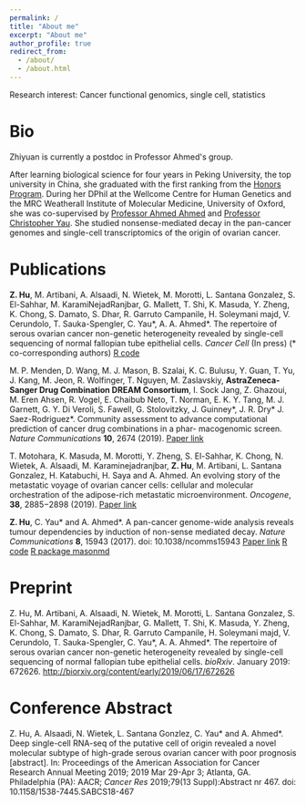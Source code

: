```yaml
---
permalink: /
title: "About me"
excerpt: "About me"
author_profile: true
redirect_from: 
  - /about/
  - /about.html
---
```


Research interest: Cancer functional genomics, single cell, statistics

Bio
======

Zhiyuan is currently a postdoc in Professor Ahmed's group. 

After learning biological science for four years in Peking University, the top university in China, she graduated with the first ranking from the [Honors Program](http://web.bio.pku.edu.cn/UHPB/). During her DPhil at the Wellcome Centre for Human Genetics and the MRC Weatherall Institute of Molecular Medicine, University of Oxford, she was co-supervised by [Professor Ahmed Ahmed](https://www.imm.ox.ac.uk/people/ahmed-ahmed) and [Professor Christopher Yau](https://cwcyau.github.io). She studied nonsense-mediated decay in the pan-cancer genomes and single-cell transcriptomics of the origin of ovarian cancer.

Publications
======

__**Z. Hu**__, M. Artibani, A. Alsaadi, N. Wietek, M. Morotti, L. Santana Gonzalez, S. El-Sahhar, M. KaramiNejadRanjbar, G. Mallett, T. Shi, K. Masuda, Y. Zheng, K. Chong, S. Damato, S. Dhar, R. Garruto Campanile, H. Soleymani majd, V. Cerundolo, T. Sauka-Spengler, C. Yau\*, A. A. Ahmed\*. The repertoire of serous ovarian cancer non-genetic heterogeneity revealed by single-cell sequencing of normal fallopian tube epithelial cells. *Cancer Cell* (In press) (\* co-corresponding authors)
[R code](https://github.com/zhiyhu/scFT-paper)

M. P. Menden, D. Wang, M. J. Mason, B. Szalai, K. C. Bulusu, Y. Guan, T. Yu, J. Kang, M. Jeon, R. Wolfinger, T. Nguyen, M. Zaslavskiy, __**AstraZeneca-Sanger Drug Combination DREAM Consortium**__, I. Sock Jang, Z. Ghazoui, M. Eren Ahsen, R. Vogel, E. Chaibub Neto, T. Norman, E. K. Y. Tang, M.
J. Garnett, G. Y. Di Veroli, S. Fawell, G. Stolovitzky, J. Guinney\*, J. R. Dry\* J. Saez-Rodriguez\*. Community assessment to advance computational prediction of cancer drug combinations in a phar- macogenomic screen. *Nature Communications* **10**, 2674 (2019). 
[Paper link](https://www.nature.com/articles/s41467-019-09799-2)


T. Motohara, K. Masuda, M. Morotti, Y. Zheng, S. El-Sahhar, K. Chong, N. Wietek, A. Alsaadi, M. Karaminejadranjbar, __**Z. Hu**__, M. Artibani, L. Santana Gonzalez, H. Katabuchi, H. Saya and A. Ahmed. An evolving story of the metastatic voyage of ovarian cancer cells: cellular and molecular orchestration of the adipose-rich metastatic microenvironment. *Oncogene*, **38**, 2885−2898 (2019).
[Paper link](https://www.nature.com/articles/s41388-018-0637-x)

__**Z. Hu**__, C. Yau\* and A. Ahmed\*. A pan-cancer genome-wide analysis reveals tumour dependencies by induction of non-sense mediated decay. *Nature Communications* **8**, 15943 (2017). doi: 10.1038/ncomms15943
[Paper link](https://www.nature.com/articles/ncomms15943)
[R code](https://github.com/zhiyhu/NMD-paper)
[R package masonmd](https://github.com/zhiyhu/masonmd)


Preprint
======
Z. Hu, M. Artibani, A. Alsaadi, N. Wietek, M. Morotti, L. Santana Gonzalez, S. El-Sahhar, M. KaramiNejadRanjbar, G. Mallett, T. Shi, K. Masuda, Y. Zheng, K. Chong, S. Damato, S. Dhar, R. Garruto Campanile, H. Soleymani majd, V. Cerundolo, T. Sauka-Spengler, C. Yau\*, A. A. Ahmed\*. The repertoire of serous ovarian cancer non-genetic heterogeneity revealed by single-cell sequencing of normal fallopian tube epithelial cells. *bioRxiv*. January 2019: 672626. http://biorxiv.org/content/early/2019/06/17/672626


Conference Abstract
======
Z. Hu, A. Alsaadi, N. Wietek, L. Santana Gonzlez, C. Yau\* and A. Ahmed\*. Deep single-cell RNA-seq of the putative cell of origin revealed a novel molecular subtype of high-grade serous ovarian cancer with poor prognosis [abstract]. In: Proceedings of the American Association for Cancer Research Annual Meeting 2019; 2019 Mar 29-Apr 3; Atlanta, GA. Philadelphia (PA): AACR; *Cancer Res* 2019;79(13 Suppl):Abstract nr 467. doi: 10.1158/1538-7445.SABCS18-467
